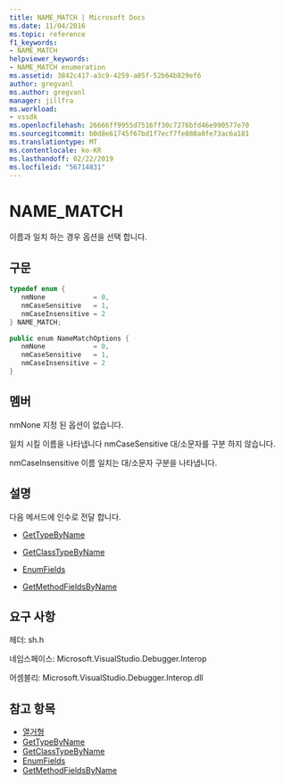 ```yaml
---
title: NAME_MATCH | Microsoft Docs
ms.date: 11/04/2016
ms.topic: reference
f1_keywords:
- NAME_MATCH
helpviewer_keywords:
- NAME_MATCH enumeration
ms.assetid: 3842c417-a3c9-4259-a05f-52b64b829ef6
author: gregvanl
ms.author: gregvanl
manager: jillfra
ms.workload:
- vssdk
ms.openlocfilehash: 26666ff9955d7516ff30c7276bfd46e990577e70
ms.sourcegitcommit: b0d8e61745f67bd1f7ecf7fe080a0fe73ac6a181
ms.translationtype: MT
ms.contentlocale: ko-KR
ms.lasthandoff: 02/22/2019
ms.locfileid: "56714831"
---
```

# <a name="namematch"></a>NAME_MATCH
이름과 일치 하는 경우 옵션을 선택 합니다.

## <a name="syntax"></a>구문

```cpp
typedef enum { 
   nmNone            = 0,
   nmCaseSensitive   = 1,
   nmCaseInsensitive = 2
} NAME_MATCH;
```

```csharp
public enum NameMatchOptions { 
   nmNone            = 0,
   nmCaseSensitive   = 1,
   nmCaseInsensitive = 2
}
```

## <a name="members"></a>멤버
 nmNone 지정 된 옵션이 없습니다.

 일치 시킬 이름을 나타냅니다 nmCaseSensitive 대/소문자를 구분 하지 않습니다.

 nmCaseInsensitive 이름 일치는 대/소문자 구분을 나타냅니다.

## <a name="remarks"></a>설명
 다음 메서드에 인수로 전달 합니다.

-   [GetTypeByName](../../../extensibility/debugger/reference/idebugsymbolprovider-gettypebyname.md)

-   [GetClassTypeByName](../../../extensibility/debugger/reference/idebugsymbolprovider-getclasstypebyname.md)

-   [EnumFields](../../../extensibility/debugger/reference/idebugcontainerfield-enumfields.md)

-   [GetMethodFieldsByName](../../../extensibility/debugger/reference/idebugsymbolprovider-getmethodfieldsbyname.md)

## <a name="requirements"></a>요구 사항
 헤더: sh.h

 네임스페이스: Microsoft.VisualStudio.Debugger.Interop

 어셈블리: Microsoft.VisualStudio.Debugger.Interop.dll

## <a name="see-also"></a>참고 항목
- [열거형](../../../extensibility/debugger/reference/enumerations-visual-studio-debugging.md)
- [GetTypeByName](../../../extensibility/debugger/reference/idebugsymbolprovider-gettypebyname.md)
- [GetClassTypeByName](../../../extensibility/debugger/reference/idebugsymbolprovider-getclasstypebyname.md)
- [EnumFields](../../../extensibility/debugger/reference/idebugcontainerfield-enumfields.md)
- [GetMethodFieldsByName](../../../extensibility/debugger/reference/idebugsymbolprovider-getmethodfieldsbyname.md)